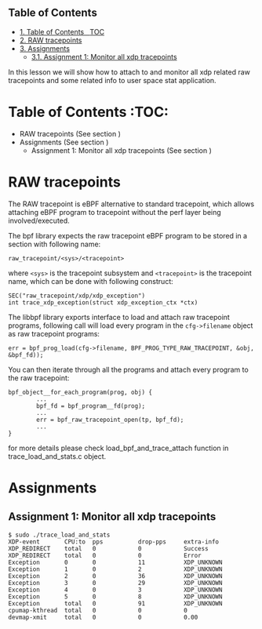 <div id="table-of-contents">
<h2>Table of Contents</h2>
<div id="text-table-of-contents">
<ul>
<li><a href="#sec-1">1. Table of Contents&#xa0;&#xa0;&#xa0;<span class="tag"><span class="TOC">TOC</span></span></a></li>
<li><a href="#sec-2">2. RAW tracepoints</a></li>
<li><a href="#sec-3">3. Assignments</a>
<ul>
<li><a href="#sec-3-1">3.1. Assignment 1: Monitor all xdp tracepoints</a></li>
</ul>
</li>
</ul>
</div>
</div>


In this lesson we will show how to attach to and monitor all
xdp related raw tracepoints and some related info to user space
stat application.

# Table of Contents     :TOC:<a id="sec-1" name="sec-1"></a>

-   RAW tracepoints (See section )
-   Assignments (See section )
    -   Assignment 1: Monitor all xdp tracepoints (See section )

# RAW tracepoints<a id="sec-2" name="sec-2"></a>

The RAW tracepoint is eBPF alternative to standard tracepoint,
which allows attaching eBPF program to tracepoint without the
perf layer being involved/executed.

The bpf library expects the raw tracepoint eBPF program to be stored
in a section with following name:

    raw_tracepoint/<sys>/<tracepoint>

where `<sys>` is the tracepoint subsystem and `<tracepoint>` is
the tracepoint name, which can be done with following construct:

    SEC("raw_tracepoint/xdp/xdp_exception")
    int trace_xdp_exception(struct xdp_exception_ctx *ctx)

The libbpf library exports interface to load and attach raw tracepoint
programs, following call will load every program in the `cfg->filename`
object as raw tracepoint programs:

    err = bpf_prog_load(cfg->filename, BPF_PROG_TYPE_RAW_TRACEPOINT, &obj, &bpf_fd));

You can then iterate through all the programs and attach
every program to the raw tracepoint:

    bpf_object__for_each_program(prog, obj) {
            ...
            bpf_fd = bpf_program__fd(prog);
            ...
            err = bpf_raw_tracepoint_open(tp, bpf_fd);
            ...
    }

for more details please check load\_bpf\_and\_trace\_attach function
in trace\_load\_and\_stats.c object.

# Assignments<a id="sec-3" name="sec-3"></a>

## Assignment 1: Monitor all xdp tracepoints<a id="sec-3-1" name="sec-3-1"></a>

    $ sudo ./trace_load_and_stats
    XDP-event       CPU:to  pps          drop-pps     extra-info
    XDP_REDIRECT    total   0            0            Success
    XDP_REDIRECT    total   0            0            Error
    Exception       0       0            11           XDP_UNKNOWN
    Exception       1       0            2            XDP_UNKNOWN
    Exception       2       0            36           XDP_UNKNOWN
    Exception       3       0            29           XDP_UNKNOWN
    Exception       4       0            3            XDP_UNKNOWN
    Exception       5       0            8            XDP_UNKNOWN
    Exception       total   0            91           XDP_UNKNOWN
    cpumap-kthread  total   0            0            0          
    devmap-xmit     total   0            0            0.00